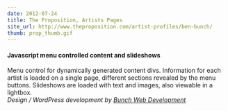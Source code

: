```yaml
---
date: 2012-07-24
title: The Proposition, Artists Pages
site_url: http://www.theproposition.com/artist-profiles/ben-bunch/
thumb: prop_thumb.gif
---
```


#### Javascript menu controlled content and slideshows

Menu control for dynamically generated content divs.  Information for each artist is loaded on a single page, different sections revealed by the menu buttons.  Slideshows are loaded with text and images, also viewable in a lightbox.   
_Design / WordPress development by [Bunch Web Development](http://bunchwebdevelopment.com/index.php)_



